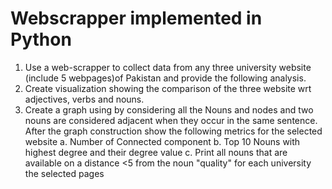 # Webscrapper implemented in Python

1. Use a web-scrapper to collect data from any three university website (include  5 webpages)of Pakistan and provide the following analysis.
2. Create visualization showing the comparison of the three website wrt adjectives, verbs and nouns.
3. Create a graph using  by considering all the Nouns and nodes and two nouns are considered adjacent when they occur in the same sentence. After the graph construction show the following metrics for the selected website
    a. Number of Connected component
    b. Top 10 Nouns with highest degree and their degree value
    c. Print all nouns that are available on a distance <5 from the noun "quality" for each university the selected pages 
